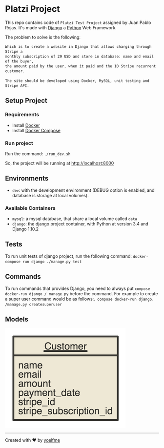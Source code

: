 # Platzi Project

This repo contains code of `Platzi Test Project` assigned by Juan Pablo Rojas. It's made with [Django](https://www.djangoproject.com/) a [Python](https://www.python.org/) Web Framework.

The problem to solve is the following:

```
Which is to create a website in Django that allows charging through Stripe a
monthly subscription of 29 USD and store in database: name and email of the buyer,
the amount paid by the user, when it paid and the ID Stripe recurrent customer.

The site should be developed using Docker, MySQL, unit testing and Stripe API.
```

## Setup Project

### Requirements

  - Install [Docker](https://docs.docker.com/engine/installation/)
  - Install [Docker Compose](https://docs.docker.com/compose/install/)

### Run project

Run the command: `./run_dev.sh`

So, the project will be running at [http://localhost:8000](http://localhost:8000)

## Environments

  - `dev`:  with the development environment (DEBUG option is enabled, and database is storage at local volumes).

### Available Containers

  - `mysql`: a mysql database, that share a local volume called `data`
  - `django`: the django project container, with Python at version 3.4 and Django 1.10.2

## Tests

To run unit tests of django project, run the following command: `docker-compose run django ./manage.py test`

## Commands

To run commands that provides Django, you need to always put `compose docker-run django / manage.py` before the command.
For example to create a super user command would be as follows:.` compose docker-run django. /manage.py createsuperuser`

## Models

![Models](docs/models.png)

---
Created with :heart: by [yoelfme](http://github.com/yoelfme)

